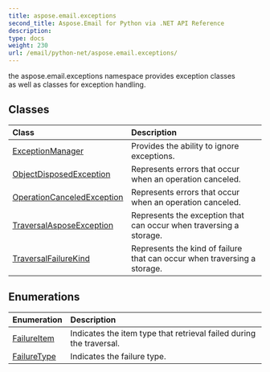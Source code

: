 ```yaml
---
title: aspose.email.exceptions
second_title: Aspose.Email for Python via .NET API Reference
description: 
type: docs
weight: 230
url: /email/python-net/aspose.email.exceptions/
---
```



the aspose.email.exceptions namespace provides exception classes<br/>            as well as classes for exception handling.

## Classes
| Class | Description |
| :- | :- |
|[ExceptionManager](/email/python-net/aspose.email.exceptions/exceptionmanager/)|Provides the ability to ignore exceptions.|
|[ObjectDisposedException](/email/python-net/aspose.email.exceptions/objectdisposedexception/)|Represents errors that occur when an operation canceled.|
|[OperationCanceledException](/email/python-net/aspose.email.exceptions/operationcanceledexception/)|Represents errors that occur when an operation canceled.|
|[TraversalAsposeException](/email/python-net/aspose.email.exceptions/traversalasposeexception/)|Represents the exception that can occur when traversing a storage.|
|[TraversalFailureKind](/email/python-net/aspose.email.exceptions/traversalfailurekind/)|Represents the kind of failure that can occur when traversing a storage.|
## Enumerations
| Enumeration | Description |
| :- | :- |
|[FailureItem](/email/python-net/aspose.email.exceptions/failureitem/)|Indicates the item type that retrieval failed during the traversal.|
|[FailureType](/email/python-net/aspose.email.exceptions/failuretype/)|Indicates the failure type.|
